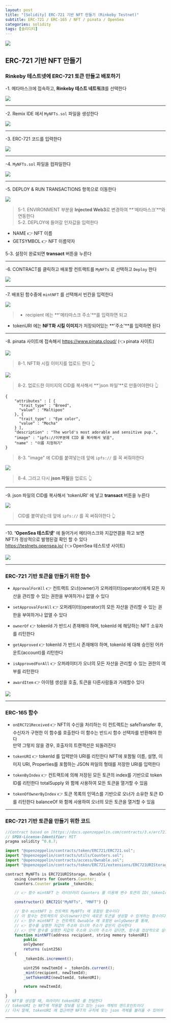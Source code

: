 ```yaml
---
layout: post
title: "[Solidity] ERC-721 기반 NFT 만들기 (Rinkeby Testnet)"
subtitle: ERC-721 / ERC-165 / NFT / pinata / OpenSea
categories: solidity
tags: [솔리디티]
---
```


![](https://velog.velcdn.com/images/-__-/post/5ff1ae21-d83c-441c-bc04-329e850fa4de/image.png)

## ERC-721 기반 NFT 만들기

### Rinkeby 테스트넷에 ERC-721 토큰 만들고 배포하기

-1. 메타마스크에 접속하고, **Rinkeby 테스트 네트워크**를 선택한다

![](https://velog.velcdn.com/images/-__-/post/134eb495-c14f-4e9d-abf2-75b694fdf736/image.png)

---

-2. Remix IDE 에서 `MyNFTs.sol` 파일을 생성한다

![](https://velog.velcdn.com/images/-__-/post/a776dce3-adc7-45d5-abc2-643b73fadcc0/image.png)

---

-3. ERC-721 코드를 입력한다

![](https://velog.velcdn.com/images/-__-/post/dc5ab97c-e481-4a41-9246-7c216fffae45/image.png)

---

-4. `MyNFTs.sol` 파일을 컴파일한다

![](https://velog.velcdn.com/images/-__-/post/b1394f5a-848a-44d5-8d59-9a507e3e1a42/image.png)

---

-5. DEPLOY & RUN TRANSACTIONS 항목으로 이동한다

![](https://velog.velcdn.com/images/-__-/post/d7d4735f-9c4e-43a2-9657-f4610a3aa3a2/image.png)

> 5-1. ENVIRONMENT 부분을
> **Injected Web3**로 변경하여 **'메타마스크'**와 연동한다
> <br>
> 5-2. DEPLOY에 들어갈 인자값을 입력한다

- NAME 👉 NFT 이름
- GETSYMBOL 👉 NFT 이름약자
  <br>

5-3. 설정이 완료되면 **transact** 버튼을 누른다

---

-6. CONTRACT를 클릭하고 배포할 컨트랙트를 `MyNFTs` 로 선택하고 `Deploy` 한다

![](https://velog.velcdn.com/images/-__-/post/91c8ee1f-bed9-4f3d-90b6-c914e01e1d8a/image.png)

---

-7. 배포된 함수중에 `mintNFT` 를 선택해서 빈칸을 입력한다

![](https://velog.velcdn.com/images/-__-/post/f57c2a54-0b7c-48e0-b7c8-b91083adf2b2/image.png)

> - recipient 에는 **'메타마스크 주소'**를 입력하면 되고

- tokenURI 에는 **NFT화 시킬 이미지**가 저장되어있는 **'주소'**를 입력하면 된다

---

-8. pinata 사이트에 접속해서
<https://www.pinata.cloud/> (👈 pinata 사이트)

![](https://velog.velcdn.com/images/-__-/post/10d1a52d-42c0-46e3-899c-9149b954042b/image.png)

> 8-1. NFT화 시킬 이미지를 업로드 한다 👆

![](https://velog.velcdn.com/images/-__-/post/8dda0da0-4cdd-47ea-8032-6bab61f07357/image.png)

> 8-2. 업로드한 이미지의 CID를 복사해서 **'json 파일'**로 만들어야한다 👆

```
{
    "attributes" : [ {
      "trait_type" : "Breed",
      "value" : "Maltipoo"
    }, {
      "trait_type" : "Eye color",
      "value" : "Mocha"
    } ],
    "description" : "The world's most adorable and sensitive pup.",
    "image" : "ipfs://이부분에 CID 를 복사해서 넣음",
    "name" : "이름 지정하기"
}
```

> 8-3. "image" 에 CID를 붙여넣는데 앞에 `ipfs://` 를 꼭 써줘야한다

![](https://velog.velcdn.com/images/-__-/post/0fe0dee2-e93b-4ac1-bd4b-7c618e720408/image.png)

> 8-4. 그리고 다시 **json 파일**을 업로드 👆

---

-9. json 파일의 CID를 복사해서 'tokenURI' 에 넣고 **transact** 버튼을 누른다

![](https://velog.velcdn.com/images/-__-/post/0c9e8108-919c-4ee7-b016-a9bb16a07426/image.png)

> CID를 붙여넣는데 앞에 `ipfs://` 를 꼭 써줘야한다 👆

---

-10. **'OpenSea 테스트넷'** 에 들어가서 메타마스크와 지갑연결을 하고 보면<br>
NFT가 정상적으로 발행된걸 확인 할 수 있다<Br>
<https://testnets.opensea.io/> (👈 OpenSea 테스트넷 사이트)

![](https://velog.velcdn.com/images/-__-/post/2609913f-b7f1-4118-a994-371a34557360/image.png)

---

### ERC-721 기반 토큰을 만들기 위한 함수

- `ApprovalForAll` 👉 컨트랙트 오너(owner)가 오퍼레이터(operator)에게 모든 자산을 관리할 수 있는 권한을 부여하거나 없앨 수 있다

- `setApprovalForAll` 👉 오퍼레이터(operator)의 모든 자산을 관리할 수 있는 권한을 부여하거나 없앨 수 있다

- `ownerOf` 👉 tokenId 가 반드시 존재해야 하며, tokenId 에 해당하는 NFT 소유자를 리턴한다

- `getApproved` 👉 tokenId 가 반드시 존재해야 하며, tokenId 에 대해 승인된 어카운트(account)를 리턴한다

- `isApprovedForAll` 👉 오퍼레이터가 오너의 모든 자산을 관리할 수 있는 권한의 여부를 리턴한다

- `awardItem` 👉 아이템 생성을 호출, 토큰을 다른사람들과 거래할수 있다

![](https://velog.velcdn.com/images/-__-/post/a0ace909-0817-4c25-b0a6-7513545d4242/image.png)

---

### ERC-165 함수

- `onERC721Received` 👉 NFT의 수신을 처리하는 이 컨트랙트는 safeTransfer 후, 수신자가 구현한 이 함수를 호출한다
  이 함수는 반드시 함수 선택자를 반환해야 한다  
  만약 그렇지 않을 경우, 호출자의 트랜잭션은 되돌려진다

- `tokenURI` 👉 tokenId 를 입력받아 URI를 리턴한다
  NFT에 포함될 이름, 설명, 이미지 URI, Properties를 포함하는 JSON 파일의 형태를 저장한 URI를 입력한다

- `tokenByIndex` 👉 컨트랙트에 의해 저장된 모든 토큰의 index를 기반으로 token ID를 리턴한다
  totalSupply 와 함께 사용하여 모든 토큰을 열거할 수 있음

- `tokenOfOwnerByIndex` 👉 토큰 목록의 인덱스를 기반으로 오너가 소유한 토큰 ID를 리턴한다
  balanceOf 와 함께 사용하여 오너의 모든 토큰을 열거할 수 있음

---

### ERC-721 기반 토큰을 만들기 위한 코드

```js
//Contract based on [https://docs.openzeppelin.com/contracts/3.x/erc721](https://docs.openzeppelin.com/contracts/3.x/erc721)
// SPDX-License-Identifier: MIT
pragma solidity ^0.8.7;

import "@openzeppelin/contracts/token/ERC721/ERC721.sol";
import "@openzeppelin/contracts/utils/Counters.sol";
import "@openzeppelin/contracts/access/Ownable.sol";
import "@openzeppelin/contracts/token/ERC721/extensions/ERC721URIStorage.sol";

contract MyNFTs is ERC721URIStorage, Ownable {
    using Counters for Counters.Counter;
    Counters.Counter private _tokenIds;

    // 👉 함수 mintNFT 는 라이브러리 Counters 를 이용해 변수 토큰의 ID(_tokenIds)를 관리한다

    constructor() ERC721("MyNFTs", "MNFT") {}

    // 함수 mintNFT 는 컨트랙트 MyNFTs 에 포함된 함수이다
    // 이 함수는 컨트랙트의 오너(owner)만이 새로운 토큰을 생성할 수 있게하는 함수이다
    // 👉 함수 mintNFT 는 컨트랙트 Ownable 에 포함된 onlyOwner를 통해,
    // 👉 함수를 실행한 지갑의 주소와 오너의 주소가 같은지 검사한다
    // 👉 만약 함수를 실행한 지갑의 주소와 오너의 주소가 같다면, 함수를 정상적으로 실행한다
    function mintNFT(address recipient, string memory tokenURI)
        public
        onlyOwner
        returns (uint256)
    {
        _tokenIds.increment();

        uint256 newItemId = _tokenIds.current();
        _mint(recipient, newItemId);
        _setTokenURI(newItemId, tokenURI);

        return newItemId;
    }
}
// NFT를 생성할 때, 파라미터 tokenURI 를 전달한다
// tokenURI 는 NFT에 적용할 정보를 담고 있는 json 객체의 엔드포인트이다
// 다시 말해, tokenURI 에 접근하면 NFT의 규칙에 맞는 json 객체를 불러올 수 있어야 함

```

---
